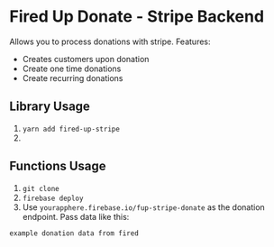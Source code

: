 # Fired Up Donate - Stripe Backend 

Allows you to process donations with stripe. Features:

* Creates customers upon donation
* Create one time donations
* Create recurring donations

## Library Usage

1) `yarn add fired-up-stripe`
2) 

## Functions Usage

1) `git clone`
2) `firebase deploy`
3) Use `yourapphere.firebase.io/fup-stripe-donate` as the donation endpoint. Pass data like this:

 ```
 example donation data from fired


